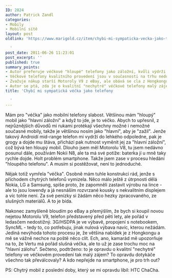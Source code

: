```yaml
---
ID: 2824
author: Patrick Zandl
categories:
- Mobily
- Mobilní sítě
layout: post
oldlink: 'https://www.marigold.cz/item/chybi-mi-sympaticka-vecka-jako-telefony

  '
post_date: 2011-06-26 11:23:01
post_excerpt: ''
published: true
summary_points:
- Autor preferuje véčkové "hloupé" telefony jako záložní, kvůli výdrži baterie.
- Véčkové telefony kvalitního provedení jsou v současnosti na trhu nedostatkové zboží.
- Zvažuje nákup starší Motoroly V9 z eBay, ale obává se cla z Hongkongu.
- Autor se ptá, zda je o kvalitní "nechytré" véčkové telefony malý zájem.
title: 'Chybí mi sympatická véčka jako telefony

  '
---
```


Mám pro "véčka" jako mobilní telefony slabost. Většinou mám "hloupý" mobil jako "hlavní záložní" a když to jde, je to véčko. Abych to upřesnil, z nejrůznějších důvodů mi rukami protékají všechny možné i nemožné současné mobily, takže je většinou nosím jako "hlavní", aby je "zažil". Jenže takový Androidí mid-range telefon mi vydrží do lehkého odpoledne, pak je grogy a dojde mu štáva, přichází pak nutnost vyměnit jej za "hlavní záložní", což bývá ten hloupý mobil. Dlouho jsem měl Motorolu V8, tu jsem nedávno posunul dále, používám Nokii N8, ale ta má své potíže: baterka jí u mně taky rychle dojde. Holt problém smartphone. Takže jsem zase v procesu hledání "hloupého telefonu". A musím si postěžovat, není to jednoduché. 

Nějak totiž vymřela "véčka". Osobně mám tuhle konstrukci rád, jenže s příchodem chytrých telefonů vymizela. Něco málo ještě z útrpnosti dělá Nokia, LG a Samsung, spíše proto, že zapomněli zastavit výrobu na lince - ale to jsou lowendy a já nesnáším rozvrzané kousky s nekvalitním displejem a víc tohle není. Za své penízky si žádám něco hezky zpracovaného, ze slušných materiálů. A to je bída. 

Nakonec zamyšleně bloudím po eBay a přemýšlím, že bych si koupil novou nejetou Motorolu V9, telefon představený před pěti lety, ale pořád v ledasčem nedostižný. 3G/HSDPA je ve výbavě, propojení s notebookem, SyncML - tedy to, co potřebuju, jinak nulová výbava navíc, kterou nežádám. Jediná nevýhoda tohoto procesu je, že většina nabídek je z Hongkongu a mě se vážně nechce na poště něco clít. Ech, ano, kamarád mě upozorňuje na to, že Vertu má pořád slušná véčka, ale to už je zase trochu moc na "hlavní zálohu".
Sečteno, podtrženo: to je opravdu o kvalitní "nechytré" telefony ve véčkovém provedení tak malý zájem? To opravdu dotykáče všechno tak převálcovaly? A kdo nepřejde na smartphone, je pro trh out?

PS: Chytrý mobil z poslední doby, který se mi opravdu líbil: HTC ChaCha.